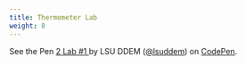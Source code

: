 ```yaml
---
title: Thermometer Lab
weight: 8
---
```

<p data-height="600" data-theme-id="33744" data-slug-hash="511bbcfa2e810a603cd0fc53bfea2708" data-default-tab="js,result" data-user="lsuddem" data-pen-title="2 Lab #1 " data-editable="true" class="codepen">See the Pen <a href="https://codepen.io/lsuddem/pen/511bbcfa2e810a603cd0fc53bfea2708/">2 Lab #1 </a> by LSU DDEM (<a href="https://codepen.io/lsuddem">@lsuddem</a>) on <a href="https://codepen.io">CodePen</a>.</p>
<script async src="https://static.codepen.io/assets/embed/ei.js"></script>